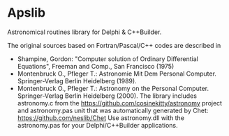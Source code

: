 # Apslib
Astronomical routines library for Delphi &amp; C++Builder.


The original sources based on Fortran/Pascal/C++ codes are described in
  - Shampine, Gordon: "Computer solution of Ordinary Differential Equations",
    Freeman and Comp., San Francisco (1975)
  - Montenbruck O., Pfleger T.: Astronomie Mit Dem Personal Computer.
    Springer-Verlag Berlin Heidelberg (1989).
  - Montenbruck O., Pfleger T.: Astronomy on the Personal Computer.
    Springer-Verlag Berlin Heidelberg (2000).
The library includes astronomy.c from the https://github.com/cosinekitty/astronomy project
and astronomy.pas unit that was automatically generated by Chet: https://github.com/neslib/Chet
Use astronomy.dll with the astronomy.pas for your Delphi/C++Builder applications.
